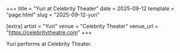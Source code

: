 +++
title = "Yuri at Celebrity Theater"
date = 2025-09-12
template = "page.html"
slug = "2025-09-12-yuri"

[extra]
artist = "Yuri"
venue = "Celebrity Theater"
venue_url = "https://celebritytheatre.com"
+++

Yuri performs at Celebrity Theater.
